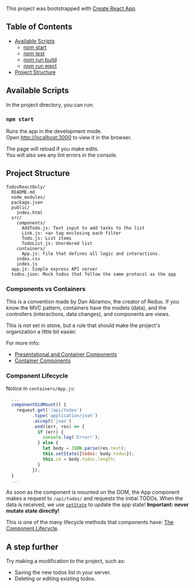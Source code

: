 This project was bootstrapped with [Create React App](https://github.com/facebookincubator/create-react-app).

## Table of Contents

- [Available Scripts](#available-scripts)
  - [npm start](#npm-start)
  - [npm test](#npm-test)
  - [npm run build](#npm-run-build)
  - [npm run eject](#npm-run-eject)
- [Project Structure](#project-structure)

## Available Scripts

In the project directory, you can run:

### `npm start`

Runs the app in the development mode.<br>
Open [http://localhost:3000](http://localhost:3000) to view it in the browser.

The page will reload if you make edits.<br>
You will also see any lint errors in the console.

## Project Structure

```
TodosReactOnly/
  README.md
  node_modules/
  package.json
  public/
    index.html
  src/
    components/
      AddTodo.js: Text input to add tasks to the list
      Link.js: <a> tag enclosing each filter
      Todo.js: List items
      TodoList.js: Unordered list
    containers/
      App.js: File that defines all logic and interactions.
    index.css
    index.js
  app.js: Simple express API server
  todos.json: Mock todos that follow the same protocol as the app
```

### Components vs Containers

This is a convention made by Dan Abramov, the creator of Redux. If you know the MVC pattern, containers have the models (data), and the controllers (interactions, data changes), and components are views.

This is not set in stone, but a rule that should make the project's organization a little bit easier.

For more info:
* [Presentational and Container Components](https://medium.com/@dan_abramov/smart-and-dumb-components-7ca2f9a7c7d0#.9poweyn5l)
* [Container Components](https://medium.com/@learnreact/container-components-c0e67432e005#.mxk6rb35g)

### Component Lifecycle

Notice in `containers/App.js`:

```javascript
  ...
  componentDidMount() {
    request.get('/api/todos')
          .type('application/json')
          .accept('json')
          .end((err, res) => {
            if (err) {
              console.log('Error!');
            } else {
              let body = JSON.parse(res.text);
              this.setState({todos: body.todos});
              this.id = body.todos.length;
            }
          });
  }
  ...
```

As soon as the component is mounted on the DOM, the App component makes a request to `/api/todos/` and requests the initial TODOs.
When the data is received,  we use [`setState`](https://facebook.github.io/react/docs/react-component.html#setstate) to update the app state!
**Important: never mutate state directly!**

This is one of the many lifecycle methods that components have: [The Component Lifecycle](https://facebook.github.io/react/docs/react-component.html#the-component-lifecycle).

## A step further

Try making a modification to the project, such as:

* Saving the new todos list in your server.
* Deleting or editing existing todos.
